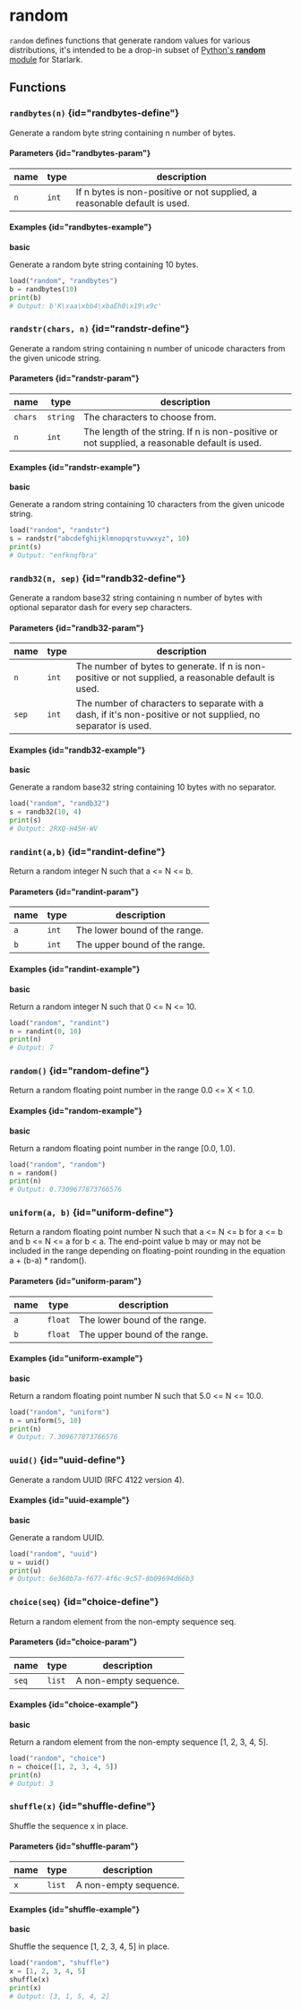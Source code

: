 # random

`random` defines functions that generate random values for various distributions, it's intended to be a drop-in subset of [Python's **random** module](https://docs.python.org/3/library/random.html) for Starlark.

## Functions

### `randbytes(n)` {id="randbytes-define"}

Generate a random byte string containing n number of bytes.

#### Parameters {id="randbytes-param"}

| name | type  | description                                                               |
|------|-------|---------------------------------------------------------------------------|
| `n`  | `int` | If n bytes is non-positive or not supplied, a reasonable default is used. |

#### Examples {id="randbytes-example"}

**basic**

Generate a random byte string containing 10 bytes.

```python
load("random", "randbytes")
b = randbytes(10)
print(b)
# Output: b'K\xaa\xbb4\xbaEh0\x19\x9c'
```

### `randstr(chars, n)` {id="randstr-define"}

Generate a random string containing n number of unicode characters from the given unicode string.

#### Parameters {id="randstr-param"}

| name    | type     | description                                                                                   |
|---------|----------|-----------------------------------------------------------------------------------------------|
| `chars` | `string` | The characters to choose from.                                                                |
| `n`     | `int`    | The length of the string. If n is non-positive or not supplied, a reasonable default is used. |

#### Examples {id="randstr-example"}

**basic**

Generate a random string containing 10 characters from the given unicode string.

```python
load("random", "randstr")
s = randstr("abcdefghijklmnopqrstuvwxyz", 10)
print(s)
# Output: "enfknqfbra"
```

### `randb32(n, sep)` {id="randb32-define"}

Generate a random base32 string containing n number of bytes with optional separator dash for every sep characters.

#### Parameters {id="randb32-param"}

| name  | type  | description                                                                                                   |
|-------|-------|---------------------------------------------------------------------------------------------------------------|
| `n`   | `int` | The number of bytes to generate. If n is non-positive or not supplied, a reasonable default is used.          |
| `sep` | `int` | The number of characters to separate with a dash, if it's non-positive or not supplied, no separator is used. |

#### Examples {id="randb32-example"}

**basic**

Generate a random base32 string containing 10 bytes with no separator.

```python
load("random", "randb32")
s = randb32(10, 4)
print(s)
# Output: 2RXQ-H45H-WV
```

### `randint(a,b)` {id="randint-define"}

Return a random integer N such that a <= N <= b.

#### Parameters {id="randint-param"}

| name | type  | description                   |
|------|-------|-------------------------------|
| `a`  | `int` | The lower bound of the range. |
| `b`  | `int` | The upper bound of the range. |

#### Examples {id="randint-example"}

**basic**

Return a random integer N such that 0 <= N <= 10.

```python
load("random", "randint")
n = randint(0, 10)
print(n)
# Output: 7
```

### `random()` {id="random-define"}

Return a random floating point number in the range 0.0 <= X < 1.0.

#### Examples {id="random-example"}

**basic**

Return a random floating point number in the range [0.0, 1.0).

```python
load("random", "random")
n = random()
print(n)
# Output: 0.7309677873766576
```

### `uniform(a, b)` {id="uniform-define"}

Return a random floating point number N such that a <= N <= b for a <= b and b <= N <= a for b < a.
The end-point value b may or may not be included in the range depending on floating-point rounding in the equation a + (b-a) * random().

#### Parameters {id="uniform-param"}

| name | type    | description                   |
|------|---------|-------------------------------|
| `a`  | `float` | The lower bound of the range. |
| `b`  | `float` | The upper bound of the range. |

#### Examples {id="uniform-example"}

**basic**

Return a random floating point number N such that 5.0 <= N <= 10.0.

```python
load("random", "uniform")
n = uniform(5, 10)
print(n)
# Output: 7.309677873766576
```

### `uuid()` {id="uuid-define"}

Generate a random UUID (RFC 4122 version 4).

#### Examples {id="uuid-example"}

**basic**

Generate a random UUID.

```python
load("random", "uuid")
u = uuid()
print(u)
# Output: 6e360b7a-f677-4f6c-9c57-8b09694d66b3
```

### `choice(seq)` {id="choice-define"}

Return a random element from the non-empty sequence seq.

#### Parameters {id="choice-param"}

| name  | type   | description           |
|-------|--------|-----------------------|
| `seq` | `list` | A non-empty sequence. |

#### Examples {id="choice-example"}

**basic**

Return a random element from the non-empty sequence [1, 2, 3, 4, 5].

```python
load("random", "choice")
n = choice([1, 2, 3, 4, 5])
print(n)
# Output: 3
```

### `shuffle(x)` {id="shuffle-define"}

Shuffle the sequence x in place.

#### Parameters {id="shuffle-param"}

| name | type   | description           |
|------|--------|-----------------------|
| `x`  | `list` | A non-empty sequence. |

#### Examples {id="shuffle-example"}

**basic**

Shuffle the sequence [1, 2, 3, 4, 5] in place.

```python
load("random", "shuffle")
x = [1, 2, 3, 4, 5]
shuffle(x)
print(x)
# Output: [3, 1, 5, 4, 2]
```
